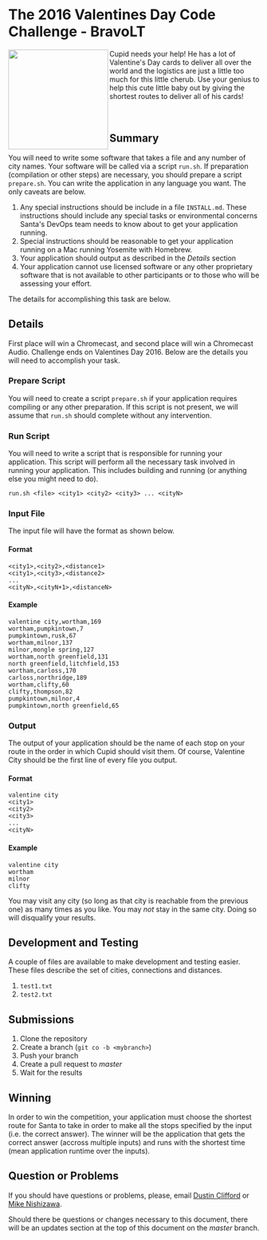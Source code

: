 # The 2016 Valentines Day Code Challenge - BravoLT
<img src="http://previews.123rf.com/images/sararoom/sararoom1209/sararoom120900080/15524932-illustration-of-cute-Cupid--Stock-Vector-cartoon-cupid-angel.jpg" width="200px" align="left">Cupid needs your help! He has a lot of Valentine's Day cards to deliver all over the world and the logistics are just a little too much for this little cherub. Use your genius to help this cute little baby out by giving the shortest routes to deliver all of his cards!
<br><br><br>
## Summary
You will need to write some software that takes a file and any number of city names. Your software will be called via a script `run.sh`. If preparation (compilation or other steps) are necessary, you should prepare a script `prepare.sh`. You can write the application in any language you want. The only caveats are below.

1. Any special instructions should be include in a file `INSTALL.md`. These instructions should include any special tasks or environmental concerns Santa's DevOps team needs to know about to get your application running.
1. Special instructions should be reasonable to get your application running on a Mac running Yosemite with Homebrew.
1. Your application should output as described in the *Details* section
1. Your application cannot use licensed software or any other proprietary software that is not available to other participants or to those who will be assessing your effort.

The details for accomplishing this task are below.

## Details
First place will win a Chromecast, and second place will win a Chromecast Audio. Challenge ends on Valentines Day 2016. Below are the details you will need to accomplish your task.

### Prepare Script
You will need to create a script `prepare.sh` if your application requires compiling or any other preparation. If this script is not present, we will assume that `run.sh` should complete without any intervention.

### Run Script
You will need to write a script that is responsible for running your application. This script will perform all the necessary task involved in running your application. This includes building and running (or anything else you might need to do).

```
run.sh <file> <city1> <city2> <city3> ... <cityN>
```

### Input File
The input file will have the format as shown below.

#### Format
```
<city1>,<city2>,<distance1>
<city1>,<city3>,<distance2>
...
<cityN>,<cityN+1>,<distanceN>
```

#### Example
```
valentine city,wortham,169
wortham,pumpkintown,7
pumpkintown,rusk,67
wortham,milnor,137
milnor,mongle spring,127
wortham,north greenfield,131
north greenfield,litchfield,153
wortham,carloss,170
carloss,northridge,189
wortham,clifty,60
clifty,thompson,82
pumpkintown,milnor,4
pumpkintown,north greenfield,65
```



### Output
The output of your application should be the name of each stop on your route in the order in which Cupid should visit them. Of course, Valentine City should be the first line of every file you output.

#### Format
```
valentine city
<city1>
<city2>
<city3>
...
<cityN>
```

#### Example
```
valentine city
wortham
milnor
clifty
```

You may visit any city (so long as that city is reachable from the previous one) as many times as you like. You may _not_ stay in the same city. Doing so will disqualify your results.

## Development and Testing
A couple of files are available to make development and testing easier. These files describe the set of cities, connections and distances.

1. `test1.txt`
1. `test2.txt`

## Submissions
1. Clone the repository
1. Create a branch (`git co -b <mybranch>`)
1. Push your branch
1. Create a pull request to *master*
1. Wait for the results

## Winning
In order to win the competition, your application must choose the shortest route for Santa to take in order to make all the stops specified by the input (i.e. the correct answer). The winner will be the application that gets the correct answer (accross multiple inputs) and runs with the shortest time (mean application runtime over the inputs).

## Question or Problems
If you should have questions or problems, please, email [Dustin Clifford](mailto:dustin.clifford@bravolt.com "Dustin Clifford") or [Mike Nishizawa](mailto:michael@fortitude-solutions.com "Mike Nishizawa").

Should there be questions or changes necessary to this document, there will be an updates section at the top of this document on the *master* branch.

